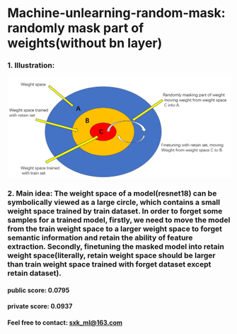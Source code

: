 # Machine-unlearning-random-mask: randomly mask part of weights(without bn layer)
### 1. Illustration:
![img](random_mask.png)

### 2. Main idea: The weight space of a model(resnet18) can be symbolically viewed as a large circle, which contains a small weight space trained by train dataset. In order to forget some samples for a trained model, firstly, we need to move the model from the train weight space to a larger weight space to forget semantic information and retain the ability of feature extraction. Secondly, finetuning the masked model into retain weight space(literally, retain weight space should be larger than train weight space trained with forget dataset except retain dataset). 
#### public score: 0.0795
#### private score: 0.0937
#### Feel free to contact: sxk_ml@163.com
